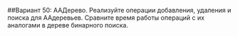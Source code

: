 ##Вариант 50: AA­Дерево.
Реализуйте операции добавления, удаления и поиска для AA­деревьев. Сравните время работы
операций с их аналогами в дереве бинарного поиска.
